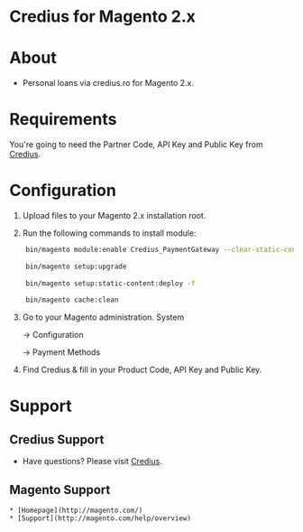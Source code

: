 # Credius for Magento 2.x

#  About

  * Personal loans via credius.ro for Magento 2.x.

#  Requirements

  You're going to need the Partner Code, API Key and Public Key from [Credius](https://www.credius.ro/).
  

#  Configuration

1. Upload files to your Magento 2.x installation root.

2. Run the following commands to install module:
```bash
    bin/magento module:enable Credius_PaymentGateway --clear-static-content
 
    bin/magento setup:upgrade
 
    bin/magento setup:static-content:deploy -f
 
    bin/magento cache:clean 
```
3. Go to your Magento administration. System 
    
    -> Configuration 
    
    -> Payment Methods

3. Find Credius & fill in your Product Code, API Key and Public Key. 

#  Support

##  Credius Support

  * Have questions? Please visit [Credius](https://www.credius.ro/).

##  Magento Support
    
    * [Homepage](http://magento.com/)
    * [Support](http://magento.com/help/overview)
